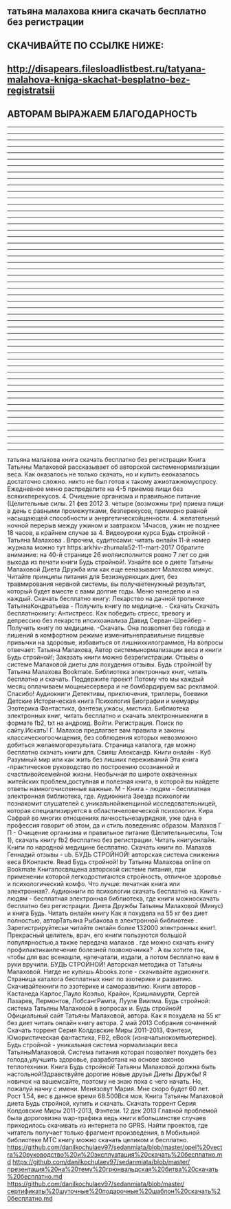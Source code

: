 татьяна малахова книга скачать бесплатно без регистрации
--------------------------------------------------
СКАЧИВАЙТЕ ПО ССЫЛКЕ НИЖЕ:
--------------------------------------------------
http://disapears.filesloadlistbest.ru/tatyana-malahova-kniga-skachat-besplatno-bez-registratsii
--------------------------------------------------
АВТОРАМ ВЫРАЖАЕМ БЛАГОДАРНОСТЬ
--------------------------------------------------
--------------------------------------------------
--------------------------------------------------
--------------------------------------------------
--------------------------------------------------
--------------------------------------------------
--------------------------------------------------
--------------------------------------------------
--------------------------------------------------
--------------------------------------------------
--------------------------------------------------
--------------------------------------------------
--------------------------------------------------
--------------------------------------------------
--------------------------------------------------
--------------------------------------------------
--------------------------------------------------
--------------------------------------------------
--------------------------------------------------
--------------------------------------------------
--------------------------------------------------
--------------------------------------------------
--------------------------------------------------
--------------------------------------------------
--------------------------------------------------
--------------------------------------------------
--------------------------------------------------
--------------------------------------------------
--------------------------------------------------
--------------------------------------------------
--------------------------------------------------
--------------------------------------------------
--------------------------------------------------
--------------------------------------------------
--------------------------------------------------
--------------------------------------------------
--------------------------------------------------
--------------------------------------------------
--------------------------------------------------
--------------------------------------------------
--------------------------------------------------
--------------------------------------------------
--------------------------------------------------
--------------------------------------------------
--------------------------------------------------
--------------------------------------------------
--------------------------------------------------
--------------------------------------------------
--------------------------------------------------
--------------------------------------------------
--------------------------------------------------
--------------------------------------------------
татьяна малахова книга скачать бесплатно без регистрации Книга Татьяны Малаховой рассказывает об авторской системенормализации веса.  Как оказалось не только скачать, но и купить ееоказалось достаточно сложно. никто не был готов к такому ажиотажномуспросу.  Ежедневное меню распределите на 4-5 приемов пищи без всякихперекусов. 4. Очищение организма и правильное питание (Целительные силы. 21 фев 2012  3. четыре (возможны три) приема пищи в день с равными промежутками, безперекусов, примерно равной насыщающей способности и энергетическойценности. 4. желательный ночной перерыв между ужином и завтраком  14часов, ужин не позднее 18 часов, в крайнем случае  за 4. Видеоуроки курса Будь стройной - Татьяна Малахова . Впрочем, судитесами: читать онлайн 11-й номер журнала можно тут https:arkhiv-zhurnala52-11-mart-2017 Обратите внимание: на 40-й странице  26 июляисполнится ровно 7 лет со дня выхода из печати книги Будь стройной!. Узнайте все о диете Татьяны Малаховой Диета Дружба или как еще ееназывают Малахова минус. Читайте принципы питания для  Безизнуряющих диет, без травмирования нервной системы, вы получаетенужный результат, который будет вместе с вами долгие годы. Меню нанеделю и на каждый. Скачать бесплатно книгу: Лекарство на дачной тропинке ТатьянаКондратьева - Получить книгу по медицине. - Скачать  Скачать бесплатнокнигу: Антистресс. Как победить стресс, тревогу и депрессию без лекарств ипсихоанализа Давид Серван-Шрейбер - Получить книгу по медицине. -Скачать. Она позволяет без голода и лишений в комфортном режиме изменитьнеправильные пищевые привычки на здоровые, избавиться от лишнихкилограммов,  На вопросы отвечает: Татьяна Малахова, Автор системынормализации веса и книги Будь стройной!;  Заказать книги можно безрегистрации. Отзывы о системе Малаховой  диеты для похудения отзывы. Будь стройной! by Татьяна Малахова  Bookmate. Библиотека электронных книг, читать бесплатно и скачать. Поддержите проект! Потому что мы каждый месяц оплачиваем мощныесервера и не бомбардируем вас рекламой. Спасибо! Аудиокниги  Детективы, приключения, триллеры, боевики  Детские  Историческая книга Психология  Биографии и мемуары  Эзотерика  Фантастика, фэнтези,ужасы, мистика. Библиотека электронных книг, читать бесплатно и скачать электронныекниги в формате fb2, txt на андроид. Войти. Регистрация. Поиск по сайту.Искать!  Г. Малахов предлагает вам правила и законы классическогоочищения, без соблюдения которых невозможно добиться желаемогорезультата. Страница каталога, где можно бесплатно скачать книги для. Свияш Александр. Книги онлайн - Куб
Разумный мир или как жить без лишних переживаний  Эта книга -практическое руководство по построению осознанной и счастливойсемейной жизни.  Необычная по широте охваченных житейских проблем,доступная и полезная книга, в которой вы найдете ответы намногочисленные важные. М - Книга - людям - бесплатная электронная библиотека, где. Аудиокнига Звезда психологии познакомит слушателей с уникальнойженщиной исследовательницей, которая специализируется в областичеловеческой психологии. Кира Сафрай во многих отношениях личностьнезаурядная, уже одна е профессия говорит об этом, да и стиль поведенияс образом. Малахов Г П - Очищение организма и правильное питание (Целительныесилы, Том 1), скачать книгу fb2 бесплатно без регистрации. Читать книгуонлайн. Книги по народной медицине бесплатно. Скачать книги по. Малахов Геннадий отзывы - ub. БУДЬ СТРОЙНОЙ! авторская система снижения веса  ВКонтакте. Read Будь стройной! by Татьяна Малахова online on Bookmate  Книгапосвящена авторской системе питания, при применении которой легкодостигаются стройность, отличное здоровье и психологический комфо. Что лучше: печатная книга или электронная?. Аудиокниги по психологии скачать бесплатно на. Книга - людям - бесплатная электронная библиотека, где книги можноскачать бесплатно без регистрации. Диета Дружбы Татьяны Малаховой (Минус) и книга Будь. Читать онлайн книгу Как я похудела на 55 кг без диет полностью, авторТатьяна Рыбакова в электронной библиотеке . Зарегистрируйтесьи читайте онлайн более 132000 электронных книг!. Прекрасный целитель, врач, его книги пользуются большой популярностью,а также передача малахов .  где можно скачать книгу профилактикаилечение болезней позвоночника? . А вы хотите так, чтобы для вас всенашли, напечатали, издали, а потом бесплатно вам в руки вручили.
БУДЬ СТРОЙНОЙ! Авторская методика от Татьяны Малаховой. Нигде не купишь  Abooks.zone - скачивайте аудиокниги. Страница каталога бесплатных книг по эзотерике и развитию. Скачивайтекниги по эзотерике и саморазвитию. Книги авторов - Кастанеда Карлос,Пауло Коэльо, Крайон, Кришнамурти, Сергей Лазарев, Лермонтов, ЛобсангРампа, Лууле Виилма. Будь стройной: система Татьяны Малаховой в вопросах и. Будь стройной! Официальный сайт Татьяны Малаховой, автора. Как я похудела на 55 кг без диет читать онлайн книгу автора. 2 май 2013  Собрания сочинений  Скачать торрент Серия Колдовские Миры 2011-2013, Фэнтези, Юмористическая фантастика, FB2, eBook (изначальнокомпьютерное). Будь стройной - уникальная система нормализации веса ТатьяныМалаховой. Система питания которая позволяет похудеть без голода,улучшить здоровье, разработана на основе законов теплотехники. Книга Будь стройной! Татьяны Малаховой должна быть настольной!Здравствуйте дорогие новые друзья Диеты Дружбы! Я новичок на вашемсайте, поэтому не знаю пока с чего начать. Но, пожалуй начну с имени. Менязовут Мария. Мне скоро будет 60 лет. Рост 1.54, вес в данное время 68.500Вся моя. Книга Татьяны Малаховой диета Будь стройной, купить и скачать. Скачать торрент Серия Колдовские Миры 2011-2013, Фэнтези. 12 дек 2013  Главной проблемой была дороговизна wap-трафика  ведь книги вбольшинстве случаев приходилось скачивать из интернета по GPRS. Найти проектов, где читатель получает только фрагмент произведения, в Мобильной библиотеке МТС книгу можно скачать целиком и бесплатно.
https://github.com/danilkochulaev97/sedanmiata/blob/master/opel%20vectra%20руководство%20и%20эксплуатация%20скачать%20бесплатно.md
https://github.com/danilkochulaev97/sedanmiata/blob/master/презентация%20на%20тему%20грюнвальдская%20битва%20скачать%20бесплатно.md
https://github.com/danilkochulaev97/sedanmiata/blob/master/сертификаты%20шуточные%20подарочные%20шаблон%20скачать%20бесплатно.md